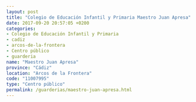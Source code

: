 ```yaml
---
layout: post
title: "Colegio de Educación Infantil y Primaria Maestro Juan Apresa"
date: 2017-09-20 20:57:05 +0200
categories:
- Colegio de Educación Infantil y Primaria
- cadiz
- arcos-de-la-frontera
- Centro público
- guarderia
name: "Maestro Juan Apresa"
province: "Cádiz"
location: "Arcos de la Frontera"
code: "11007995"
type: "Centro público"
permalink: /guarderias/maestro-juan-apresa.html
---
```

